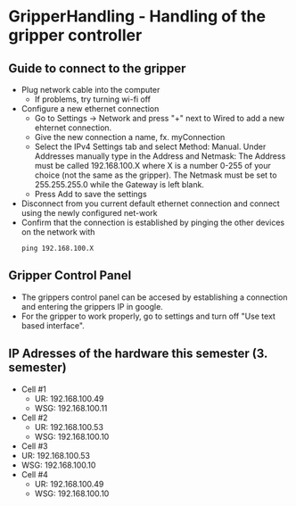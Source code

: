 # GripperHandling - Handling of the gripper controller

## Guide to connect to the gripper
- Plug network cable into the computer
  - If problems, try turning wi-fi off
- Configure a new ethernet connection
  - Go to Settings -> Network and press "+" next to Wired to add a new ehternet connection.
  - Give the new connection a name, fx. myConnection
  - Select the IPv4 Settings tab and select Method: Manual. Under Addresses manually type in the Address and Netmask: The Address must be called 192.168.100.X where X is a number 0-255 of your choice (not the same as the gripper). The Netmask must be set to 255.255.255.0 while the Gateway is left blank.
  - Press Add to save the settings
- Disconnect from you current default ethernet connection and connect using the newly configured net-work
- Confirm that the connection is established by pinging the other devices on the network with 
  ```
  ping 192.168.100.X
  ```
  
## Gripper Control Panel
- The grippers control panel can be accesed by establishing a connection and entering the grippers IP in google.
- For the gripper to work properly, go to settings and turn off "Use text based interface".

## IP Adresses of the hardware this semester (3. semester)
- Cell #1
  - UR: 192.168.100.49
  - WSG: 192.168.100.11
- Cell #2
  - UR: 192.168.100.53
  - WSG: 192.168.100.10
 - Cell #3
  - UR: 192.168.100.53
  - WSG: 192.168.100.10
- Cell #4
  - UR: 192.168.100.49
  - WSG: 192.168.100.10
